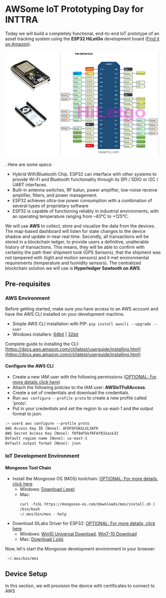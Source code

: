 # AWSome IoT Prototyping Day for INTTRA

Today we will build a completely functional, end-to-end IoT prototype of an asset tracking system using the **ESP32 HiLetGo** development board ([Find it on Amazon](https://www.amazon.com/HiLetgo%C2%AE-ESP-WROOM-32-Development-Microcontroller-Integrated/dp/B0718T232Z)).

![ESP32 HiLetGo](img/esp32-hiletgo.jpg) 

. Here are some specs:
- Hybrid Wifi/Bluetooth Chip. ESP32 can interface with other systems to provide Wi-Fi and Bluetooth functionality through its SPI / SDIO or I2C / UART interfaces.
- Built-in antenna switches, RF balun, power amplifier, low-noise receive amplifier, filters, and power management.
- ESP32 achieves ultra-low power consumption with a combination of several types of proprietary software
- ESP32 is capable of functioning reliably in industrial environments, with an operating temperature ranging from –40°C to +125°C. 

We will use **AWS** to collect, store and visualize the data from the devices. The map-based dashboard will listen for state changes to the device shadow and update in near real time. Secondly, all transactions will be stored in a blockchain ledger, to provide users a definitive, unalterable history of transactions. This means, they will be able to confirm with certainty the path their shipment took (GPS Sensors), that the shipment was not tampered with (light and motion sensors) and it met environmental requirements (temperature and humidity sensors). The centralized blockchain solution we will use is **Hyperledger Sawtooth on AWS**.

## Pre-requisites 

### AWS Environment

Before getting started, make sure you have access to an AWS account and have the AWS CLI installed on your development machine. 

- Simple AWS CLI installation with PIP: `pip install awscli --upgrade --user`
- Windows installers: [64bit](https://s3.amazonaws.com/aws-cli/AWSCLI64.msi) | [32bit](https://s3.amazonaws.com/aws-cli/AWSCLI32.msi)

Complete guide to installing the CLI: [https://docs.aws.amazon.com/cli/latest/userguide/installing.html](https://docs.aws.amazon.com/cli/latest/userguide/installing.html)

#### Configure the AWS CLI

- Create a new IAM user with the following permissions ([OPTIONAL: For more details click here](https://docs.aws.amazon.com/IAM/latest/UserGuide/id_users_create.html))
- Attach the following policies to the IAM user: **AWSIoTFullAccess**.
- Create a set of credentials and download the credentials. 
- Run `aws configure --profile proto` to create a new profile called 'proto'.
- Put in your credentials and set the region to us-east-1 and the output format to json.

```
:~ user$ aws configure --profile proto
AWS Access Key ID [None]: AFDFDFGKGLGLSKFK
AWS Secret Access Key [None]: f0f0dfkkfKFAf032ask32
Default region name [None]: us-east-1
Default output format [None]: json
```

### IoT Development Environment

#### Mongoose Tool Chain

- Install the Mongoose OS (MOS) toolchain: [OPTIONAL: For more details, click here](https://mongoose-os.com/software.html)
    - Windows: [Download (.exe)](https://mongoose-os.com/downloads/mos-release/win/mos.exe)
    - Mac:
        ```
       curl -fsSL https://mongoose-os.com/downloads/mos/install.sh | /bin/bash
        ~/.mos/bin/mos --help      
        ```
- Download SILabs Driver for ESP32: [OPTIONAL: For more details, click here](https://www.silabs.com/products/development-tools/software/usb-to-uart-bridge-vcp-drivers)
   - Windows: [Win10 Universal Download](https://www.silabs.com/documents/public/software/CP210x_Universal_Windows_Driver.zip), [Win7-10 Download](https://www.silabs.com/documents/public/software/CP210x_Windows_Drivers.zip)
   - Mac: [Download (.zip)](https://www.silabs.com/documents/public/software/Mac_OSX_VCP_Driver.zip)
  
Now, let's start the Mongoose development environment in your browser:
```
 ~/.mos/bin/mos
```

## Device Setup

In this section, we will provision the device with certificates to connect to AWS